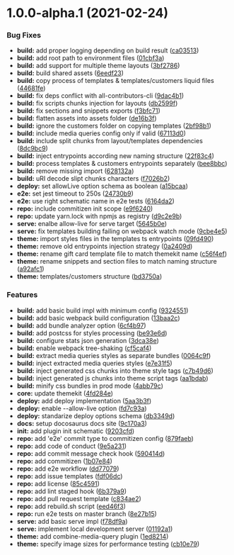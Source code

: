 # 1.0.0-alpha.1 (2021-02-24)

### Bug Fixes

- **build:** add proper logging depending on build result ([ca03513](https://github.com/trafilea/nx-shopify/commit/ca03513b61ee45aaf266e9723bd41f3979ceaadf))
- **build:** add root path to environment files ([01cbf3a](https://github.com/trafilea/nx-shopify/commit/01cbf3a8a96e39d4827ad2b9db66171514f6ebe2))
- **build:** add support for multiple theme layouts ([3bf2786](https://github.com/trafilea/nx-shopify/commit/3bf27866480fb68da6e8b6da1b9741f13094ab59))
- **build:** build shared assets ([6eedf23](https://github.com/trafilea/nx-shopify/commit/6eedf23133dbf5cc561acc6f45666bc0e75fcf38))
- **build:** copy process of templates & templates/customers liquid files ([44681fe](https://github.com/trafilea/nx-shopify/commit/44681fec4ee4bf970fb4aef32b43c108955a4dc4))
- **build:** fix deps conflict with all-contributors-cli ([9dac4b1](https://github.com/trafilea/nx-shopify/commit/9dac4b1dcdc3d73356e26fb2c046f036bb022b5b))
- **build:** fix scripts chunks injection for layouts ([db2599f](https://github.com/trafilea/nx-shopify/commit/db2599f43eecf94e2f241c8055edfb29def4181f))
- **build:** fix sections and snippets exports ([f3bfc71](https://github.com/trafilea/nx-shopify/commit/f3bfc71f53ddaff25f8d38114fd38f948772cf20))
- **build:** flatten assets into assets folder ([de16b3f](https://github.com/trafilea/nx-shopify/commit/de16b3f6f8ab0a5480003ce30a0c972bdc15b447))
- **build:** ignore the customers folder on copying templates ([2bf98b1](https://github.com/trafilea/nx-shopify/commit/2bf98b168c17e7492b73fc7fa4d579498ed6d8c8))
- **build:** include media queries config only if valid ([67113d0](https://github.com/trafilea/nx-shopify/commit/67113d0f336dd4fce0a0d57cb022cf21fd43bad3))
- **build:** include split chunks from layout/templates dependencies ([8dc9bc9](https://github.com/trafilea/nx-shopify/commit/8dc9bc9d1342545e542e470d179c70d5d03b5bfd))
- **build:** inject entrypoints according new naming structure ([22f83c4](https://github.com/trafilea/nx-shopify/commit/22f83c41aefcd067f43b8b33ff6098c3e6f14235))
- **build:** process templates & customers entrypoints separately ([bee8bbc](https://github.com/trafilea/nx-shopify/commit/bee8bbcfb233f0b3938abd7e9863af8f43e66d95))
- **build:** remove missing import ([628132a](https://github.com/trafilea/nx-shopify/commit/628132a1e12fdca933a68fe8e93485b663ae1ac0))
- **build:** uRI decode slipt chunks characters ([f7026b2](https://github.com/trafilea/nx-shopify/commit/f7026b2ec5f43788dfb2f5710160f6eb3bdcdb8f))
- **deploy:** set allowLive option schema as boolean ([a15bcaa](https://github.com/trafilea/nx-shopify/commit/a15bcaad18fda4e3ae16ebab27c8b3108c6b9dec))
- **e2e:** set jest timeout to 250s ([24730b9](https://github.com/trafilea/nx-shopify/commit/24730b95d6ecf9e28515ead8153d9db9e8a57e06))
- **e2e:** use right schematic name in e2e tests ([6164da2](https://github.com/trafilea/nx-shopify/commit/6164da202768ca5cc4b7d4518bf9e1234fedeff6))
- **repo:** include commitizen init scope ([e9f6240](https://github.com/trafilea/nx-shopify/commit/e9f6240bc01b1d6d0f26734c3f4be2d300d45e12))
- **repo:** update yarn.lock with npmjs as registry ([d9c2e9b](https://github.com/trafilea/nx-shopify/commit/d9c2e9b58b830d1ae6a43192b8d5dc0ab98e42be))
- **serve:** enalbe allow-live for serve target ([5645b0e](https://github.com/trafilea/nx-shopify/commit/5645b0ed826899ff038dd6d6e39f35fcf4753fdc))
- **serve:** fix templates building failing on webpack watch mode ([9cbe4e5](https://github.com/trafilea/nx-shopify/commit/9cbe4e5b5a71cd33d28993dd1613bccfec8847a1))
- **theme:** import styles files in the templates ts entrypoints ([09fd490](https://github.com/trafilea/nx-shopify/commit/09fd490f064455f87a61a654e92286c0c0abf531))
- **theme:** remove old entrypoints injection strategy ([0a2409d](https://github.com/trafilea/nx-shopify/commit/0a2409d364e63a8ed71e7670a38c8b3402e4913c))
- **theme:** rename gift card template file to match themekit name ([c56f4ef](https://github.com/trafilea/nx-shopify/commit/c56f4ef4855270b78c873348746fb942d601f1eb))
- **theme:** rename snippets and section files to match naming structure ([a92afc1](https://github.com/trafilea/nx-shopify/commit/a92afc1f3ab0c4099b92be7580390dfc591a7158))
- **theme:** templates/customers structure ([bd3750a](https://github.com/trafilea/nx-shopify/commit/bd3750a96812f46a0a79242a1f9e1c1790b8609a))

### Features

- **build:** add basic build impl with minimum config ([9324551](https://github.com/trafilea/nx-shopify/commit/93245518e966b94e15ebdffccbeb13820b9e4409))
- **build:** add basic webpack build configuration ([13baa2c](https://github.com/trafilea/nx-shopify/commit/13baa2cb2097c0c794381251c4f687e24cb1b7b7))
- **build:** add bundle analyzer option ([6cf4b97](https://github.com/trafilea/nx-shopify/commit/6cf4b977f0a4250a3b219508131c463973c55a27))
- **build:** add postcss for styles processing ([be93e6d](https://github.com/trafilea/nx-shopify/commit/be93e6db3a85f77f930aa80c097b63d88c2e19b7))
- **build:** configure stats json generation ([3dca38e](https://github.com/trafilea/nx-shopify/commit/3dca38e76be77c37b11acf77edad74170c9161c4))
- **build:** enable webpack tree-shaking ([cf5caf4](https://github.com/trafilea/nx-shopify/commit/cf5caf49b45f6c1ff34c6fd2e716c98b7c2f0caf))
- **build:** extract media queries styles as separate bundles ([0064c9f](https://github.com/trafilea/nx-shopify/commit/0064c9f74428fdfc533b4992337878ad2b5a09f8))
- **build:** inject extracted media queries styles ([e7e31f5](https://github.com/trafilea/nx-shopify/commit/e7e31f5a765d1d87bd6638811d8e6d7c50ca8a87))
- **build:** inject generated css chunks into theme style tags ([c7b49d6](https://github.com/trafilea/nx-shopify/commit/c7b49d68cd3b4c6a03a7d09d139fd077a0b73bd1))
- **build:** inject generated js chunks into theme script tags ([aa1bdab](https://github.com/trafilea/nx-shopify/commit/aa1bdabe6e9a70f3ddad83b3a64774ee27a43c0b))
- **build:** minify css bundles in prod mode ([4abb79c](https://github.com/trafilea/nx-shopify/commit/4abb79ce142df9ff43611f97b36bd9a27ed1e8ba))
- **core:** update themekit ([4fd284e](https://github.com/trafilea/nx-shopify/commit/4fd284e9cf6fabd1c8475156fae1feea5c8bea3c))
- **deploy:** add deploy implementation ([5aa3b3f](https://github.com/trafilea/nx-shopify/commit/5aa3b3fee3b280162d6eb986a2e93193d5d4377b))
- **deploy:** enable --allow-live option ([fd7c93a](https://github.com/trafilea/nx-shopify/commit/fd7c93ab3353458852346031a2efb160ec5d00bf))
- **deploy:** standarize deploy options schema ([db3349d](https://github.com/trafilea/nx-shopify/commit/db3349de7de7903adb119aa5adf9900b68d31b2a))
- **docs:** setup docosaurus docs site ([9c170a3](https://github.com/trafilea/nx-shopify/commit/9c170a373f62932d6b1ea8bfac29b4bf32d41211))
- **init:** add plugin init schematic ([9203cfd](https://github.com/trafilea/nx-shopify/commit/9203cfd6145cb5f6f49acb4f6c3158ea1a1e9649))
- **repo:** add 'e2e' commit type to commitizen config ([879faeb](https://github.com/trafilea/nx-shopify/commit/879faebd27746b57fbe1446e0eb9b33adbc7655d))
- **repo:** add code of conduct ([9e5a231](https://github.com/trafilea/nx-shopify/commit/9e5a23140f1e183dfcb5a4a5cba9ac8d5ae3bff4))
- **repo:** add commit message check hook ([590414d](https://github.com/trafilea/nx-shopify/commit/590414d23455cb3612b4004fc897e4f34a43e03f))
- **repo:** add commitizen ([1b07e84](https://github.com/trafilea/nx-shopify/commit/1b07e841d1604eef2f57f7fc29728778cae65938))
- **repo:** add e2e workflow ([dd77079](https://github.com/trafilea/nx-shopify/commit/dd7707993fb19535cac73ce4573331865b129753))
- **repo:** add issue templates ([fdf06dc](https://github.com/trafilea/nx-shopify/commit/fdf06dc14bcb7150321557f75b572a8ebab67834))
- **repo:** add license ([85c4591](https://github.com/trafilea/nx-shopify/commit/85c45914a8d9bd51e00d56f2b37e447d20bca3f1))
- **repo:** add lint staged hook ([6b379a9](https://github.com/trafilea/nx-shopify/commit/6b379a98ed78d7ffccbc92059d31624a2314e80f))
- **repo:** add pull request template ([c834ae2](https://github.com/trafilea/nx-shopify/commit/c834ae2ea0b5d10fe52dea5e745d4e51e0e1bbc5))
- **repo:** add rebuild.sh script ([eed46f3](https://github.com/trafilea/nx-shopify/commit/eed46f3b3998a0a3a10c992c10b17ec7a710941e))
- **repo:** run e2e tests on master branch ([8e27b15](https://github.com/trafilea/nx-shopify/commit/8e27b159683807e2ccbd675cad8dbcc02abdece5))
- **serve:** add basic serve impl ([f78df9a](https://github.com/trafilea/nx-shopify/commit/f78df9a067f5401932b46f05c173450d8f1a54e6))
- **serve:** implement local development server ([01192a1](https://github.com/trafilea/nx-shopify/commit/01192a18ecfb7aa94a340cf57ac0800bfe4a5c17))
- **theme:** add combine-media-query plugin ([1ed8214](https://github.com/trafilea/nx-shopify/commit/1ed82142027144a039a146bca26f0c245bd22d95))
- **theme:** specify image sizes for performance testing ([cb10e79](https://github.com/trafilea/nx-shopify/commit/cb10e79dc784cdbdf62a5ef34e95915bfde44e20))
